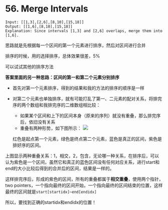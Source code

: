# 56. Merge Intervals
```
Input: [[1,3],[2,6],[8,10],[15,18]]
Output: [[1,6],[8,10],[15,18]]
Explanation: Since intervals [1,3] and [2,6] overlaps, merge them into [1,6].
```

思路就是先根据每一个区间的第一个元素进行排序，然后对区间进行合并

排序的时候，用的选择排序，总体效果很差，5%

可以试试其他的排序方法


**答案里面的另一种思路：区间的第一和第二个元素分别排序**
* 首先对第一个元素排序，得到的结果和我的方法的排序的顺序是一样
* 对第二个元素也单独排序，就有可能打乱了第一、二元素的配对关系，将排完序的两个数组和我排完序的二维数组相比较：
  * 如果某个区间和上下的区间本身（原来的序列）就没有重叠，那么排完序后，依旧没有关系
  * 重叠有两种形势，如下图所示：
  ![](https://tva1.sinaimg.cn/large/007S8ZIlgy1gehxtyx09jj30kw0gkdn2.jpg)
  
  
  红色是起点第一个元素，绿色是终点第二个元素，蓝色是真正的区间，紫色是排好序的区间。
  
 上图显示两种重叠关系：1，相交，2，包含，无论哪一种关系，在排序后，可以认为紫色是一个区间，虽然它和真正的蓝色区间没有任何对应关系，进行start和end的大小比较后得到的合并后的区间，结果是一样的。
 
 这样排完序后，形成的紫色的区间，所有的重叠都属于**相交重叠**，使用两个指针，two pointers，一个指向最终的区间开始，一个指向最终的区间结束的位置，这样最终的区间就是```start[startidx]~end[endidx]```
 
 所以，要找到正确的startidx和endidx的位置！
